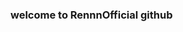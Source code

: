 ### welcome to RennnOfficial github

<!--
**RennnOfficial/RennnOfficial** is a ✨ _special_ ✨ repository because its `README.md` (this file) appears on your GitHub profile.

Here are some ideas to get you started:

- Di RennnOfficial github kami akan menyediakan berbagai hal yang menarik
- 🌱 I’m currently learning ...
- 👯 I’m looking to collaborate on ...
- 🤔 I’m looking for help with ...
- 💬 Ask me about ...
- 📫 How to reach me: ...
- 😄 Pronouns: ...
- ⚡ Fun fact: ...
-->
